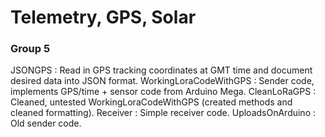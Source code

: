 # Telemetry, GPS, Solar
### Group 5

JSONGPS : Read in GPS tracking coordinates at GMT time and document desired data into JSON format.
WorkingLoraCodeWithGPS : Sender code, implements GPS/time + sensor code from Arduino Mega.
  CleanLoRaGPS : Cleaned, untested WorkingLoraCodeWithGPS (created methods and cleaned formatting).
Receiver : Simple receiver code.
UploadsOnArduino : Old sender code.
